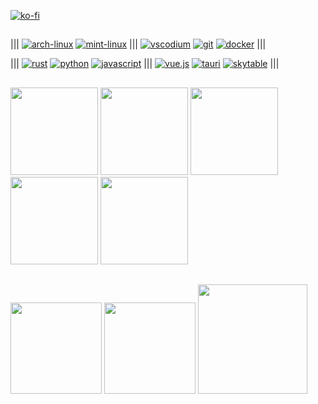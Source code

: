 [![ko-fi](https://ko-fi.com/img/githubbutton_sm.svg)](https://ko-fi.com/idedary)
##

|||
[![arch-linux](https://img.shields.io/badge/Arch_Linux-1793D1?style=for-the-badge&logo=arch-linux&logoColor=white)](https://archlinux.org)
[![mint-linux](https://img.shields.io/badge/Linux_Mint-87CF3E?style=for-the-badge&logo=linux-mint&logoColor=white)](https://linuxmint.com)
|||
[![vscodium](https://img.shields.io/badge/VSCodium-0078D4?style=for-the-badge&logo=visual%20studio%20code&logoColor=white)](https://vscodium.com)
[![git](https://img.shields.io/badge/GIT-E44C30?style=for-the-badge&logo=git&logoColor=white)](https://git-scm.com)
[![docker](https://img.shields.io/badge/Docker-2CA5E0?style=for-the-badge&logo=docker&logoColor=white)](https://www.docker.com)
|||

|||
[![rust](https://img.shields.io/badge/Rust-black?style=for-the-badge&logo=rust&logoColor=#E57324)](https://www.rust-lang.org)
[![python](https://img.shields.io/badge/Python-3776AB?style=for-the-badge&logo=python&logoColor=white)](https://www.python.org)
[![javascript](https://img.shields.io/badge/JavaScript-424340?style=for-the-badge&logo=javascript&logoColor=F7DF1E)](https://em-content.zobj.net/source/animated-noto-color-emoji/356/pile-of-poo_1f4a9.gif)
|||
[![vue.js](https://img.shields.io/badge/Vue.js-35495E?style=for-the-badge&logo=vuedotjs&logoColor=4FC08D)](https://vuejs.org)
[![tauri](https://img.shields.io/badge/Tauri-FFC131?style=for-the-badge&logo=Tauri&logoColor=black)](https://tauri.app)
[![skytable](https://img.shields.io/badge/☁️%20skytable-246661.svg?&style=for-the-badge&logoColor=white)](https://skytable.io)
|||



## 

<div align="left">
  <a href="https://github.com/bytestring-net/bevy-lunex"><img height=140em src="https://github-readme-stats.vercel.app/api/pin/?username=bytestring-net&repo=bevy-lunex&hide_border=true&theme=onedark"></a>
  <a href="https://github.com/IDEDARY/bevy-lunex-cyberpunk"><img height=140em src="https://github-readme-stats.vercel.app/api/pin/?username=idedary&repo=bevy-lunex-cyberpunk&hide_border=true&theme=onedark"></a>
  <a href="https://github.com/bytestring-net/mathio"><img height=140em src="https://github-readme-stats.vercel.app/api/pin/?username=bytestring-net&repo=mathio&hide_border=true&theme=onedark"></a>
  <a href="https://github.com/bytestring-net/pathio"><img height=140em src="https://github-readme-stats.vercel.app/api/pin/?username=bytestring-net&repo=pathio&hide_border=true&theme=onedark"></a>
  <a href="https://github.com/idedary/stardawn"><img height=140em src="https://github-readme-stats.vercel.app/api/pin/?username=idedary&repo=stardawn&hide_border=true&theme=onedark"></a>
</div>



## 

<div align="left">
  <a href="https://github.com/idedary"><img height=146em src="https://github-profile-summary-cards.vercel.app/api/cards/profile-details?username=IDEDARY&theme=onedark"></a>
  <a href="https://github.com/idedary"><img height=146em src="https://github-readme-stats.vercel.app/api?username=IDEDARY&&show_icons=true&hide_border=true&theme=onedark&card_width=100"></a>
  <a href="https://github.com/idedary"><img height=175em src="https://github-readme-stats.vercel.app/api/top-langs/?username=IDEDARY&layout=compact&hide=game%20maker%20language,yacc&hide_border=true&theme=onedark&card_width=810"></a>
</div>


